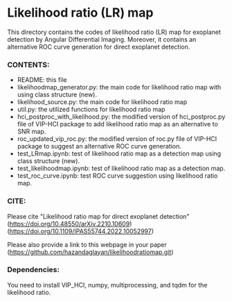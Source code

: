 # Likelihood ratio (LR) map

This directory contains the codes of likelihood ratio (LR) map for exoplanet detection by Angular Differential Imaging. Moreover, it contains an alternative ROC curve generation for direct exoplanet detection.

### CONTENTS:

* README: this file
* likelihoodmap_generator.py: the main code for likelihood ratio map with using class structure (new).
* likelihood_source.py: the main code for likelihood ratio map
* util.py: the utilized functions for likelihood ratio map
* hci_postproc_with_likelihood.py: the modified version of hci_postproc.py file of VIP-HCI package to add likelihood ratio map as an alternative to SNR map.
* roc_updated_vip_roc.py: the modified version of roc.py file of VIP-HCI package to suggest an alternative ROC curve generation.
* test_LRmap.ipynb: test of likelihood ratio map as a detection map using class structure (new).
* test_likelihoodmap.ipynb: test of likelihood ratio map as a detection map.
* test_roc_curve.ipynb: test ROC curve suggestion using likelihood ratio map.

### CITE:
Please cite "Likelihood ratio map for direct exoplanet detection" (https://doi.org/10.48550/arXiv.2210.10609) (https://doi.org/10.1109/IPAS55744.2022.10052997)

Please also provide a link to this webpage in your paper (https://github.com/hazandaglayan/likelihoodratiomap.git)

### Dependencies:
You need to install VIP_HCI, numpy, multiprocessing, and tqdm for the likelihood ratio. 

